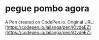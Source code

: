 # pegue pombo agora

A Pen created on CodePen.io. Original URL: [https://codepen.io/lailanga/pen/jOvdeEZ](https://codepen.io/lailanga/pen/jOvdeEZ).

